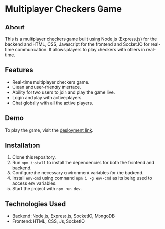 
# Multiplayer Checkers Game

## About

This is a multiplayer checkers game built using Node.js (Express.js) for the backend and HTML, CSS, Javascript for the frontend and Socket.IO for real-time communication. It allows players to play checkers with others in real-time.

## Features

- Real-time multiplayer checkers game.
- Clean and user-friendly interface.
- Ability for two users to join and play the game live.
- Login and play with active players.
- Chat globally with all the active players.

## Demo

To play the game, visit the [deployment link]([https://checker-app-szap.onrender.com/]).

## Installation

1. Clone this repository.
2. Run `npm install` to install the dependencies for both the frontend and backend.
3. Configure the necessary environment variables for the backend.
4. Install `env-cmd` using command `npm i -g env-cmd` as its being used to access env variables.
5. Start the project with `npm run dev`.


## Technologies Used

- Backend: Node.js, Express.js, SocketIO, MongoDB
- Frontend: HTML, CSS, Js, SocketIO
